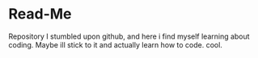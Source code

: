 # Read-Me
Repository
I stumbled upon github, and here i find myself learning about coding.
Maybe ill stick to it and actually learn how to code.
cool.
